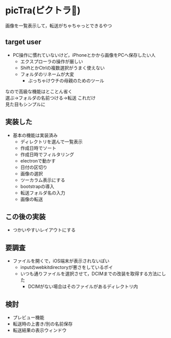 # picTra(ピクトラ🐯)

画像を一覧表示して，転送がちゃちゃっとできるやつ

## target user

- PC操作に慣れていないけど，iPhoneとかから画像をPCへ保存したい人
  - エクスプローラの操作が厳しい
  - ShiftとかCtrlの複数選択がうまく使えない
  - フォルダのリネームが大変
    - ぶっちゃけウチの母親のためのツール

なので高級な機能はとことん省く  
選ぶ->フォルダの名前つける->転送 これだけ  
見た目もシンプルに

## 実装した

- 基本の機能は実装済み
  - ディレクトリを選んで一覧表示
  - 作成日時でソート
  - 作成日時でフィルタリング
  - electronで動かす
  - 日付の区切り
  - 画像の選択
  - ツーカラム表示にする
  - bootstrapの導入
  - 転送フォルダ名の入力
  - 画像の転送

## この後の実装

- つかいやすいレイアウトにする
  

## 要調査

- ファイルを開くで，iOS端末が表示されないぽい
  - inputのwebkitdirectoryが悪さをしているポイ
  - いつも通りファイルを選択させて，DCIMまでの改装を取得する方法にした
    - DCIMがない場合はそのファイルがあるディレクトリ内

## 検討

- プレビュー機能
- 転送時の上書き/別の名前保存
- 転送結果の表示ウィンドウ
